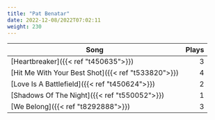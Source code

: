 ```yaml
---
title: "Pat Benatar"
date: 2022-12-08/2022T07:02:11
weight: 230
---
```




 Song | Plays 
----- | -----:
[Heartbreaker]({{< ref "t450635">}}) | 3
[Hit Me With Your Best Shot]({{< ref "t533820">}}) | 4
[Love Is A Battlefield]({{< ref "t450624">}}) | 2
[Shadows Of The Night]({{< ref "t550052">}}) | 1
[We Belong]({{< ref "t8292888">}}) | 3
